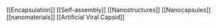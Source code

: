 [[Encapsulation]]
[[Self-assembly]]
[[Nanostructures]]
[[Nanocapsules]]
[[nanomaterials]]
[[Artificial Viral Capsid]]
